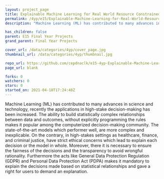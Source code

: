 ```yaml
---
layout: project_page
title: Explainable Machine Learning for Real World Resource Constrained Problems
permalink: /4yp/e15/Explainable-Machine-Learning-for-Real-World-Resource-Constrained-Problems
description: "Machine Learning (ML) has contributed to many advances in science and technology, recently the applications in high-stake decision-making has been increased. The ability to build statistically complex relationships between data and outcomes, without explicitly programming the rules makes it popular among the computerized decision-making community. The state-of-the-art models which performer well, are more complex and inexplicable. On the contrary, in high-stakes settings as healthcare, finance, and criminal justice, have strict ethical concerns which lead to explain each decision or the model in whole. Moreover, there it is necessary to ensure the fairness of the decisions and the transparency to avoid wrongful rationality. Furthermore the acts like General Data Protection Regulation (GDPR) and Personal Data Protection Act (PDPA) makes it mandatory to explain the decisions made based on statistical relationships and gave a right for users to demand an explanation. "

has_children: false
parent: E15 Final Year Projects
grand_parent: Final Year Projects

cover_url: /data/categories/4yp/cover_page.jpg
thumbnail_url: /data/categories/4yp/thumbnail.jpg

repo_url: https://github.com/cepdnaclk/e15-4yp-Explainable-Machine-Learning-for-Real-World-Resource-Constrained-Problems
page_url: blank

forks: 0
watchers: 0
stars: 0
started_on: 2021-04-18T17:24:48Z
---
```

Machine Learning (ML) has contributed to many advances in science and technology, recently the applications in high-stake decision-making has been increased. The ability to build statistically complex relationships between data and outcomes, without explicitly programming the rules makes it popular among the computerized decision-making community. The state-of-the-art models which performer well, are more complex and inexplicable. On the contrary, in high-stakes settings as healthcare, finance, and criminal justice, have strict ethical concerns which lead to explain each decision or the model in whole. Moreover, there it is necessary to ensure the fairness of the decisions and the transparency to avoid wrongful rationality. Furthermore the acts like General Data Protection Regulation (GDPR) and Personal Data Protection Act (PDPA) makes it mandatory to explain the decisions made based on statistical relationships and gave a right for users to demand an explanation. 

